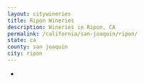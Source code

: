 ```yaml
---
layout: citywineries
title: Ripon Wineries
description: Wineries in Ripon, CA
permalink: /california/san-joaquin/ripon/
state: ca
county: san joaquin
city: ripon
---
```

-
